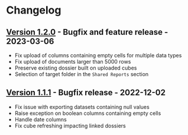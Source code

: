 # Changelog

## [Version 1.2.0](https://github.com/dataiku/dss-plugin-microstrategy/releases/tag/v1.2.0) - Bugfix and feature release - 2023-03-06

- Fix upload of columns containing empty cells for multiple data types
- Fix upload of documents larger than 5000 rows
- Preserve existing dossier built on uploaded cubes
- Selection of target folder in the `Shared Reports` section

## [Version 1.1.1](https://github.com/dataiku/dss-plugin-microstrategy/releases/tag/v1.1.1) - Bugfix release - 2022-12-02

- Fix issue with exporting datasets containing null values
- Raise exception on boolean columns containing empty cells
- Handle date columns
- Fix cube refreshing impacting linked dossiers
